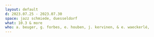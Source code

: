 ```yaml
---
layout: default
d: 2023.07.25 - 2023.07.30
space: jazz schmiede, duesseldorf
what: 10.3 & more
who: a. beuger, g. forbes, e. houben, j. kervinen, & e. waeckerlé,
---
```

